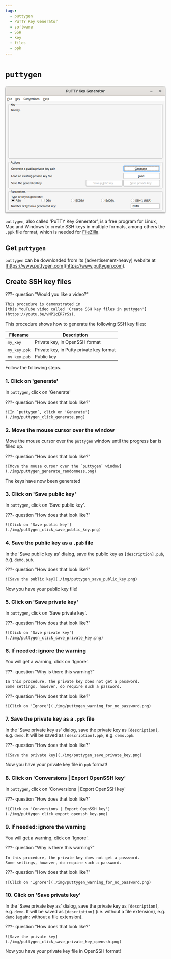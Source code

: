 ```yaml
---
tags:
  - puttygen
  - PuTTY Key Generator
  - software
  - SSH 
  - key
  - files
  - ppk
---
```


# `puttygen`

![`puttygen`](./img/puttygen.png)

`puttygen`, also called 'PuTTY Key Generator', is a free program
for Linux, Mac and Windows to create SSH keys in multiple formats,
among others the `.ppk` file format, which is needed for
[FileZilla](filezilla.md).

## Get `puttygen`

`puttygen` can be downloaded from its (advertisement-heavy)
website at [https://www.puttygen.com](https://www.puttygen.com).

## Create SSH key files

???- question "Would you like a video?"

    This procedure is demonstrated in
    [this YouTube video called 'Create SSH key files in puttygen'](https://youtu.be/vMP1cER7rSs).

This procedure shows how to generate the following SSH key files:

Filename    |Description
------------|----------------------
`my_key`    |Private key, in OpenSSH format
`my_key.ppk`|Private key, in Putty private key format
`my_key.pub`|Public key

Follow the following steps.

### 1. Click on 'generate'

In `puttygen`, click on 'Generate'

???- question "How does that look like?"

    ![In `puttygen`, click on 'Generate'](./img/puttygen_click_generate.png)

### 2. Move the mouse cursor over the window

Move the mouse cursor over the `puttygen` window
until the progress bar is filled up.

???- question "How does that look like?"

    ![Move the mouse cursor over the `puttygen` window](./img/puttygen_generate_randomness.png)

The keys have now been generated

### 3. Click on 'Save public key'

In `puttygen`, click on 'Save public key'.

???- question "How does that look like?"

    ![Click on 'Save public key'](./img/puttygen_click_save_public_key.png)

### 4. Save the public key as a `.pub` file

In the 'Save public key as' dialog, save the public key
as `[description].pub`, e.g. `demo.pub`.

???- question "How does that look like?"

    ![Save the public key](./img/puttygen_save_public_key.png)

Now you have your public key file!

### 5. Click on 'Save private key'

In `puttygen`, click on 'Save private key'.

???- question "How does that look like?"

    ![Click on 'Save private key'](./img/puttygen_click_save_private_key.png)

### 6. If needed: ignore the warning

You will get a warning, click on 'Ignore'.

???- question "Why is there this warning?"

    In this procedure, the private key does not get a password.
    Some settings, however, do require such a password.

???- question "How does that look like?"

    ![Click on 'Ignore'](./img/puttygen_warning_for_no_password.png)

### 7. Save the private key as a `.ppk` file

In the 'Save private key as' dialog, save the private key
as `[description]`, e.g. `demo`. It will be saved as
`[description].ppk`, e.g. `demo.ppk`.

???- question "How does that look like?"

    ![Save the private key](./img/puttygen_save_private_key.png)

Now you have your private key file in `ppk` format!

### 8. Click on 'Conversions | Export OpenSSH key'

In `puttygen`, click on 'Conversions | Export OpenSSH key'

???- question "How does that look like?"

    ![Click on 'Conversions | Export OpenSSH key'](./img/puttygen_click_export_openssh_key.png)

### 9. If needed: ignore the warning

You will get a warning, click on 'Ignore'.

???- question "Why is there this warning?"

    In this procedure, the private key does not get a password.
    Some settings, however, do require such a password.

???- question "How does that look like?"

    ![Click on 'Ignore'](./img/puttygen_warning_for_no_password.png)

### 10. Click on 'Save private key'

In the 'Save private key as' dialog, save the private key
as `[description]`, e.g. `demo`. It will be saved as
`[description]` (i.e. without a file extension), e.g. `demo`
(again: without a file extension).

???- question "How does that look like?"

    ![Save the private key](./img/puttygen_click_save_private_key_openssh.png)

Now you have your private key file in OpenSSH format!
